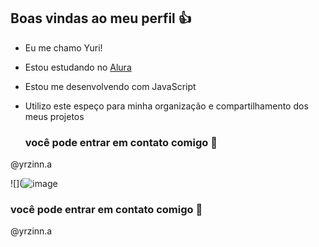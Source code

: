 ## Boas vindas ao meu perfil 👍
- Eu me chamo Yuri!

- Estou estudando no [Alura](https://www.alura.com.br)

- Estou me desenvolvendo com JavaScript

- Utilizo este espeço para minha organização e compartilhamento dos meus projetos

  ### você pode entrar em contato comigo 📧

@yrzinn.a


![](![image](https://github.com/YuriAraujoF/YuriAraujoF/assets/170553784/d569c938-b631-4a7d-b5a8-65b5375febc7)

### você pode entrar em contato comigo 📧

@yrzinn.a


<!--
**YuriAraujoF/YuriAraujoF** is a ✨ _special_ ✨ repository because its `README.md` (this file) appears on your GitHub profile.

Here are some ideas to get you started:

- 🔭 I’m currently working on ...
- 🌱 I’m currently learning ...
- 👯 I’m looking to collaborate on ...
- 🤔 I’m looking for help with ...
- 💬 Ask me about ...
- 📫 How to reach me: ...
- 😄 Pronouns: ...
- ⚡ Fun fact: ...
-->
